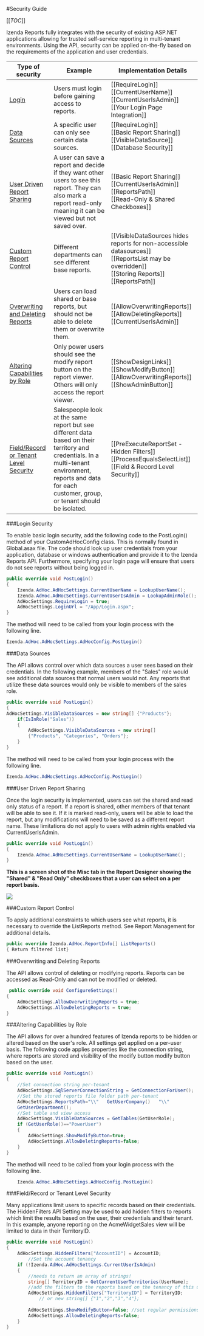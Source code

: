 #Security Guide

[[_TOC_]]

Izenda Reports fully integrates with the security of existing ASP.NET applications allowing for trusted self-service reporting in multi-tenant environments. Using the API, security can be applied on-the-fly based on the requirements of the application and user credentials.

Type of security|Example|Implementation Details
----------------|-------|----------------------
[Login](#Login-Security) |Users must login before gaining access to reports.|[[RequireLogin]] <br> [[CurrentUserName]] <br> [[CurrentUserIsAdmin]] <br> [[Your Login Page Integration]]
[Data Sources](#Data-Sources)|A specific user can only see certain data sources.|[[RequireLogin]] <br> [[Basic Report Sharing]] <br> [[VisibleDataSource]] <br> [[Database Security]]
[User Driven Report Sharing](#User-Driven-Report-Sharing)|A user can save a report and decide if they want other users to see this report. They can also mark a report read-only meaning it can be viewed but not saved over.|[[Basic Report Sharing]] <br> [[CurrentUserIsAdmin]] <br> [[ReportsPath]] <br> [[Read-Only & Shared Checkboxes]]
[Custom Report Control](#Custom-Report-Control)|Different departments can see different base reports.|[[VisibleDataSources hides reports for non-accessible datasources]] <br>[[ReportsList may be overridden]] <br>[[Storing Reports]]<br> [[ReportsPath]]
[Overwriting and Deleting Reports](#Overwriting-and-Deleting-Reports)|Users can load shared or base reports, but should not be able to delete them or overwrite them.|[[AllowOverwritingReports]] <br>[[AllowDeletingReports]] <br>[[CurrentUserIsAdmin]]<br>
[Altering Capabilities by Role](#Altering-Capabilities-by-Role)|Only power users should see the modify report button on the report viewer. Others will only access the report viewer.|[[ShowDesignLinks]] [[ShowModifyButton]]<br> [[AllowOverwritingReports]] [[ShowAdminButton]]
[Field/Record or Tenant Level Security](#Field/Record-or-Tenant-Level-Security)|Salespeople look at the same report but see different data based on their territory and credentials. In a multi-tenant environment, reports and data for each customer, group, or tenant should be isolated.|[[PreExecuteReportSet - Hidden Filters]] <br>[[ProcessEqualsSelectList]] <br>[[Field & Record Level Security]]

###Login Security

To enable basic login security, add the following code to the PostLogin() method of your CustomAdHocConfig class. This is normally found in Global.asax file. The code should look up user credentials from your application, database or windows authentication and provide it to the Izenda Reports API. Furthermore, specifying your login page will ensure that users do not see reports without being logged in.

```c#
public override void PostLogin()
{  
	Izenda.AdHoc.AdHocSettings.CurrentUserName = LookupUserName();  
	Izenda.AdHoc.AdHocSettings.CurrentUserIsAdmin = LookupAdminRole();  
	AdHocSettings.RequireLogin = true;  
	AdHocSettings.LoginUrl = "/App/Login.aspx";
}
```

The method will need to be called from your login process with the following line.

```c#
Izenda.AdHoc.AdHocSettings.AdHocConfig.PostLogin()
```

###Data Sources

The API allows control over which data sources a user sees based on their credentials. In the following example, members of the "Sales" role would see additional data sources that normal users would not. Any reports that utilize these data sources would only be visible to members of the sales role.

```c#
public override void PostLogin()
{  
AdHocSettings.VisibleDataSources = new string[] {"Products"};         
	if(IsInRole("Sales"))  
	{
		AdHocSettings.VisibleDataSources = new string[]
		{"Products", "Categories", "Orders"};   
	}
}
```

The method will need to be called from your login process with the following line.

```c#
Izenda.AdHoc.AdHocSettings.AdHocConfig.PostLogin()
```

###User Driven Report Sharing

Once the login security is implemented, users can set the shared and read only status of a report. If a report is shared, other members of that tenant will be able to see it. If it is marked read-only, users will be able to load the report, but any modifications will need to be saved as a different report name. These limitations do not apply to users with admin rights enabled via CurrentUserIsAdmin.

```c#
public override void PostLogin()  
{      
	Izenda.AdHoc.AdHocSettings.CurrentUserName = LookupUserName();
}
```

**This is a screen shot of the Misc tab in the Report Designer showing the "Shared" & "Read Only" checkboxes that a user can select on a per report basis.**

![](http://wiki.izenda.us/Integration/Share-and-Read_only.png)

###Custom Report Control

To apply additional constraints to which users see what reports, it is necessary to override the ListReports method. See Report Management for additional details.

```c#
public override Izenda.AdHoc.ReportInfo[] ListReports()
{ Return filtered list}
```

###Overwriting and Deleting Reports</a>

The API allows control of deleting or modifying reports. Reports can be accessed as Read-Only and can not be modified or deleted. 

```c#
 public override void ConfigureSettings()
{  
	AdHocSettings.AllowOverwritingReports = true;           
	AdHocSettings.AllowDeletingReports = true;
}
```

###Altering Capabilities by Role

The API allows for over a hundred features of Izenda reports to be hidden or altered based on the user's role. All settings get applied on a per-user basis. 
The following code applies properties like the connection string, where reports are stored and visibility of the modify button modify button based on the user.

```c#
public override void PostLogin()
{  
	//Set connection string per-tenant  
	AdHocSettings.SqlServerConnectionString = GetConnectionForUser();  
	//Set the stored reports file folder path per-tenant  
	AdHocSettings.ReportsPath="\\"   GetUserCompany()   "\\"     
	GetUserDepartment();      
	//Set table and view access  
	AdHocSettings.VisibleDataSources = GetTables(GetUserRole);      
	if (GetUserRole()=="PowerUser")  
	{    
		AdHocSettings.ShowModifyButton=true;    
		AdHocSettings.AllowDeletingReports=false;      
	}
}
```

The method will need to be called from your login process with the following line.

```c#
	Izenda.AdHoc.AdHocSettings.AdHocConfig.PostLogin()
```

###Field/Record or Tenant Level Security

Many applications limit users to specific records based on their credentials. The HiddenFilters API Setting may be used to add hidden filters to reports which limit the results based on the user, their credentials and their tenant. In this example, anyone reporting on the AcmeWidgetSales view will be limited to data in their TerritoryID.

```c# 
public override void PostLogin()
{
	AdHocSettings.HiddenFilters["AccountID"] = AccountID;
		//Set the account tenancy
	if (!Izenda.AdHoc.AdHocSettings.CurrentUserIsAdmin)  
	{    
		//needs to return an array of strings!    
		string[] TerritoryID = GetCurrentUserTerritories(UserName);            
		//add the filters to the reports based on the tenancy of this user    
		AdHocSettings.HiddenFilters["TerritoryID"] = TerritoryID; 
			// or new string[] {"1","2","3","4"};
		
		AdHocSettings.ShowModifyButton=false; //set regular permissions
		AdHocSettings.AllowDeletingReports=false; 
	}
}
```